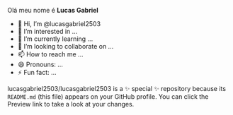 Olá meu nome é **Lucas Gabriel**

- 👋 Hi, I’m @lucasgabriel2503
- 👀 I’m interested in ...
- 🌱 I’m currently learning ...
- 💞️ I’m looking to collaborate on ...
- 📫 How to reach me ...
- 😄 Pronouns: ...
- ⚡ Fun fact: ...

lucasgabriel2503/lucasgabriel2503 is a ✨ special ✨ repository because its `README.md` (this file) appears on your GitHub profile.
You can click the Preview link to take a look at your changes.

